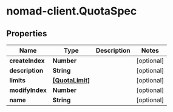 # nomad-client.QuotaSpec

## Properties

Name | Type | Description | Notes
------------ | ------------- | ------------- | -------------
**createIndex** | **Number** |  | [optional] 
**description** | **String** |  | [optional] 
**limits** | [**[QuotaLimit]**](QuotaLimit.md) |  | [optional] 
**modifyIndex** | **Number** |  | [optional] 
**name** | **String** |  | [optional] 


